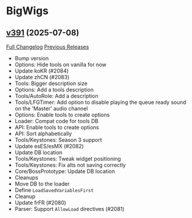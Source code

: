 # BigWigs

## [v391](https://github.com/BigWigsMods/BigWigs/tree/v391) (2025-07-08)
[Full Changelog](https://github.com/BigWigsMods/BigWigs/compare/v390.3...v391) [Previous Releases](https://github.com/BigWigsMods/BigWigs/releases)

- Bump version  
- Options: Hide tools on vanilla for now  
- Update koKR (#2084)  
- Update zhCN (#2083)  
- Tools: Bigger description size  
- Options: Add a tools description  
- Tools/AutoRole: Add a description  
- Tools/LFGTimer: Add option to disable playing the queue ready sound on the 'Master' audio channel  
- Options: Enable tools to create options  
- Loader: Compat code for tools DB  
- API: Enable tools to create options  
- API: Sort alphabetically  
- Tools/Keystones: Season 3 support  
- Update esES/esMX (#2082)  
- Update DB location  
- Tools/Keystones: Tweak widget positioning  
- Tools/Keystones: Fix alts not saving correctly  
- Core/BossPrototype: Update DB location  
- Cleanups  
- Move DB to the loader  
- Define `LoadSavedVariablesFirst`  
- Cleanup  
- Update frFR (#2080)  
- Parser: Support `AllowLoad` directives (#2081)  
